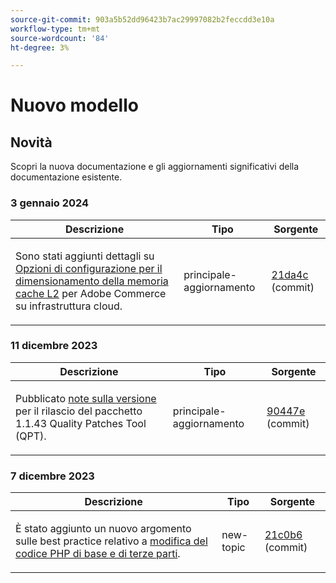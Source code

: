 ```yaml
---
source-git-commit: 903a5b52dd96423b7ac29997082b2feccdd3e10a
workflow-type: tm+mt
source-wordcount: '84'
ht-degree: 3%

---
```

# Nuovo modello

## Novità

Scopri la nuova documentazione e gli aggiornamenti significativi della documentazione esistente.

### 3 gennaio 2024

<table style="table-layout:auto;">
  <thead>
    <tr>
      <th>Descrizione</th>
      <th>Tipo</th>
      <th>Sorgente</th>
    </tr>
  </thead>
  <tbody>
    <tr>
      <td><p>Sono stati aggiunti dettagli su <a href="https://experienceleague.adobe.com/docs/commerce-operations/implementation-playbook/best-practices/planning/redis-service-configuration.html">Opzioni di configurazione per il dimensionamento della memoria cache L2</a> per Adobe Commerce su infrastruttura cloud.</p>
</td>
      <td>principale-aggiornamento</td>
      <td><a href="https://github.com/AdobeDocs/commerce-operations.en/commit/21da4c22744dbb3b27b0dbe184b946788748a52e">21da4c</a> (commit)</td>
    </tr>
  </tbody>
</table><!-- date_group --><!-- month_group -->

### 11 dicembre 2023

<table style="table-layout:auto;">
  <thead>
    <tr>
      <th>Descrizione</th>
      <th>Tipo</th>
      <th>Sorgente</th>
    </tr>
  </thead>
  <tbody>
    <tr>
      <td><p>Pubblicato <a href="https://experienceleague.adobe.com/docs/commerce-operations/tools/quality-patches-tool/release-notes.html">note sulla versione</a> per il rilascio del pacchetto 1.1.43 Quality Patches Tool (QPT).</p>
</td>
      <td>principale-aggiornamento</td>
      <td><a href="https://github.com/AdobeDocs/commerce-operations.en/commit/90447e9b8c00c4901d0d62c9de36f21df55385dc">90447e</a> (commit)</td>
    </tr>
  </tbody>
</table>

### 7 dicembre 2023

<table style="table-layout:auto;">
  <thead>
    <tr>
      <th>Descrizione</th>
      <th>Tipo</th>
      <th>Sorgente</th>
    </tr>
  </thead>
  <tbody>
    <tr>
      <td><p>È stato aggiunto un nuovo argomento sulle best practice relativo a <a href="https://experienceleague.adobe.com/docs/commerce-operations/implementation-playbook/best-practices/development/modifying-core-and-third-party-code.html">modifica del codice PHP di base e di terze parti</a>.</p>
</td>
      <td>new-topic</td>
      <td><a href="https://github.com/AdobeDocs/commerce-operations.en/commit/21c0b6faab093bf9db860ce2f4d56072c4cc6e49">21c0b6</a> (commit)</td>
    </tr>
  </tbody>
</table><!-- date_group --><!-- month_group --><!-- year_group -->
